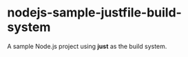 # nodejs-sample-justfile-build-system

A sample Node.js project using **just** as the build system.
